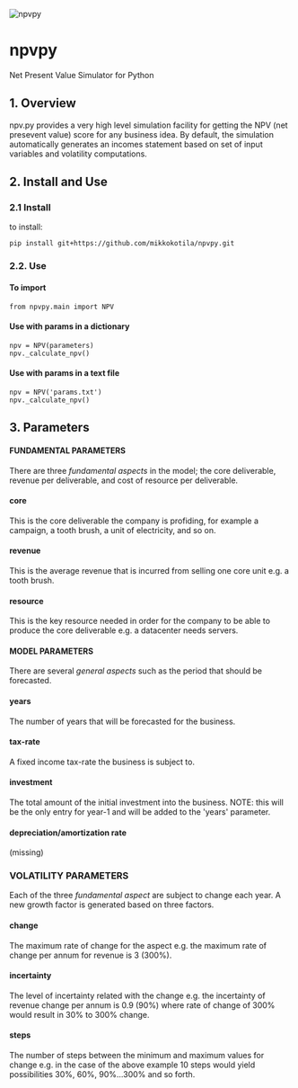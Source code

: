![npvpy](https://raw.githubusercontent.com/mikkokotila/npvpy/master/logo.png)

# npvpy
Net Present Value Simulator for Python

## 1. Overview 

npv.py provides a very high level simulation facility for getting the NPV (net presevent value) score for any business idea. By default, the simulation automatically generates an incomes statement based on set of input variables and volatility computations. 

## 2. Install and Use

### 2.1 Install 

to install: 

    pip install git+https://github.com/mikkokotila/npvpy.git

### 2.2. Use

#### To import

    from npvpy.main import NPV

#### Use with params in a dictionary

    npv = NPV(parameters)
    npv._calculate_npv()
    
#### Use with params in a text file 

    npv = NPV('params.txt')
    npv._calculate_npv()

## 3. Parameters

#### FUNDAMENTAL PARAMETERS

There are three *fundamental aspects* in the model; the core deliverable, revenue per deliverable, and cost of resource per deliverable. 

#### core 

This is the core deliverable the company is profiding, for example a campaign, a tooth brush, a unit of electricity, and so on. 

#### revenue

This is the average revenue that is incurred from selling one core unit e.g. a tooth brush. 

#### resource

This is the key resource needed in order for the company to be able to produce the core deliverable e.g. a datacenter needs servers. 

#### MODEL PARAMETERS 

There are several *general aspects* such as the period that should be forecasted. 

#### years

The number of years that will be forecasted for the business. 

#### tax-rate

A fixed income tax-rate the business is subject to. 

#### investment

The total amount of the initial investment into the business. NOTE: this will be the only entry for year-1 and will be added to the 'years' parameter.  

#### depreciation/amortization rate

(missing)

### VOLATILITY PARAMETERS 

Each of the three *fundamental aspect* are subject to change each year. A  new growth factor is generated based on three factors.

#### change 

The maximum rate of change for the aspect e.g. the maximum rate of change  per annum for revenue is 3 (300%).

#### incertainty

The level of incertainty related with the change e.g. the incertainty of revenue change per annum is 0.9 (90%) where rate of change of 300% would result in 30% to 300% change. 

#### steps

The number of steps between the minimum and maximum values for change e.g. in the case of the above example 10 steps would yield possibilities 30%, 60%, 90%...300% and so forth. 
